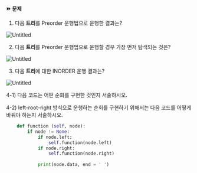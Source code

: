 **⏩ 문제**

1) 다음 **트리**를 Preorder 운행법으로 운행한 결과는?

![Untitled](https://s3-us-west-2.amazonaws.com/secure.notion-static.com/7460b3a0-92a4-4ab3-8b0a-e3e880f1c1ae/Untitled.png)


2) 다음 **트리**를 Preorder 운행법으로 운행할 경우 가장 먼저 탐색되는 것은?

![Untitled](https://s3-us-west-2.amazonaws.com/secure.notion-static.com/357f8df1-264d-4bc2-8c69-587fb3d50290/Untitled.png)

3) 다음 **트리**에 대한 INORDER 운행 결과는?

![Untitled](https://s3-us-west-2.amazonaws.com/secure.notion-static.com/e91fe724-1d84-42c3-b95b-1a6cc2142df1/Untitled.png)


4-1) 다음 코드는 어떤 순회를 구현한 것인지 서술하시오.

4-2) left-root-right 방식으로 운행하는 순회를 구현하기 위해서는 다음 코드를 어떻게 바꿔야 하는지 서술하시오.

```python
    def function (self, node):
        if node != None:
            if node.left:
                self.function(node.left)
            if node.right:
                self.function(node.right)
            
            print(node.data, end = ' ')
```
